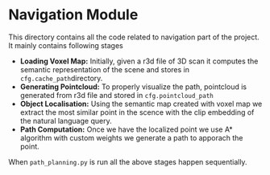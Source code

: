 # Navigation Module
This directory contains all the code related to navigation part of the project. It mainly contains following stages
* **Loading Voxel Map:** Initially, given a r3d file of 3D scan it computes the semantic representation of the scene and stores in `cfg.cache_path`directory.
* **Generating Pointcloud:** To properly visualize the path, pointcloud is generated from r3d file and stored in `cfg.pointcloud_path`
* **Object Localisation:** Using the semantic map created with voxel map we extract the most similar point in the scence with the clip embedding of the natural language query.
* **Path Computation:** Once we have the localized point we use A* algorithm with custom weights we generate a path to apporach the point.

When `path_planning.py` is run all the above stages happen sequentially.
